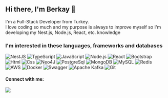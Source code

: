 ## Hi there, I'm Berkay 👋 
I'm a Full-Stack Developer from Turkey.</br> 
I love coding so much and my purpose is always to improve myself so I'm developing my Nest.js, Node.js, React, etc. knowledge
 
### I'm interested in these languages, frameworks and databases

![NestJS](https://img.shields.io/badge/nestjs-%23E0234E.svg?style=for-the-badge&logo=nestjs&logoColor=white) ![TypeScript](https://img.shields.io/badge/typescript-%23007ACC.svg?style=for-the-badge&logo=typescript&logoColor=white) ![JavaScript](https://img.shields.io/badge/JavaScript-323330?style=for-the-badge&logo=javascript&logoColor=F7DF1E) ![Node.js](https://img.shields.io/badge/Node.js-339933?style=for-the-badge&logo=nodedotjs&logoColor=white) ![React](	https://img.shields.io/badge/React-20232A?style=for-the-badge&logo=react&logoColor=61DAFB) ![Bootstrap](	https://img.shields.io/badge/Bootstrap-563D7C?style=for-the-badge&logo=bootstrap&logoColor=white) ![Html](https://img.shields.io/badge/HTML5-E34F26?style=for-the-badge&logo=html5&logoColor=white) ![Css](https://img.shields.io/badge/CSS3-1572B6?style=for-the-badge&logo=css3&logoColor=white) ![Neo4J](https://img.shields.io/badge/Neo4j-008CC1?style=for-the-badge&logo=neo4j&logoColor=white) ![PostgreSql](https://img.shields.io/badge/PostgreSQL-316192?style=for-the-badge&logo=postgresql&logoColor=white) ![MongoDB](https://img.shields.io/badge/MongoDB-4EA94B?style=for-the-badge&logo=mongodb&logoColor=white) ![MySQL](https://img.shields.io/badge/mysql-%2300f.svg?style=for-the-badge&logo=mysql&logoColor=white) ![Redis](https://img.shields.io/badge/redis-%23DD0031.svg?style=for-the-badge&logo=redis&logoColor=white) ![AWS](https://img.shields.io/badge/AWS-%23FF9900.svg?style=for-the-badge&logo=amazon-aws&logoColor=white) ![Docker](https://img.shields.io/badge/docker-%230db7ed.svg?style=for-the-badge&logo=docker&logoColor=white) ![Swagger](https://img.shields.io/badge/-Swagger-%23Clojure?style=for-the-badge&logo=swagger&logoColor=white) ![Apache Kafka](https://img.shields.io/badge/Apache%20Kafka-000?style=for-the-badge&logo=apachekafka) ![Git](https://img.shields.io/badge/git-%23F05033.svg?style=for-the-badge&logo=git&logoColor=white)

#### Connect with me:
<a href="https://www.linkedin.com/in/ahmet-berkay-bozkurt/"><img src="https://img.shields.io/badge/LinkedIn-0077B5?style=for-the-badge&logo=linkedin&logoColor=white"></img></a>










